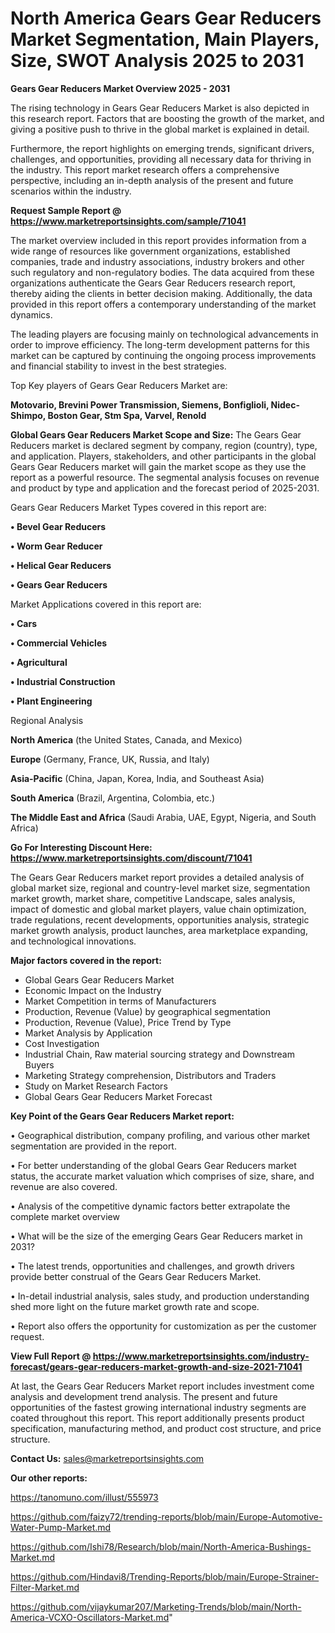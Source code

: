 # North America Gears Gear Reducers Market Segmentation, Main Players, Size, SWOT Analysis 2025 to 2031

<Strong> Gears Gear Reducers Market Overview 2025 - 2031</strong>

The rising technology in Gears Gear Reducers Market is also depicted in this research report. Factors that are boosting the growth of the market, and giving a positive push to thrive in the global market is explained in detail.

Furthermore, the report highlights on emerging trends, significant drivers, challenges, and opportunities, providing all necessary data for thriving in the industry. This report market research offers a comprehensive perspective, including an in-depth analysis of the present and future scenarios within the industry.

<strong>Request Sample Report @ <a href=https://www.marketreportsinsights.com/sample/71041>https://www.marketreportsinsights.com/sample/71041</a></strong>

The market overview included in this report provides information from a wide range of resources like government organizations, established companies, trade and industry associations, industry brokers and other such regulatory and non-regulatory bodies. The data acquired from these organizations authenticate the Gears Gear Reducers research report, thereby aiding the clients in better decision making. Additionally, the data provided in this report offers a contemporary understanding of the market dynamics.

The leading players are focusing mainly on technological advancements in order to improve efficiency. The long-term development patterns for this market can be captured by continuing the ongoing process improvements and financial stability to invest in the best strategies.

Top Key players of Gears Gear Reducers Market are:

<strong>Motovario, Brevini Power Transmission, Siemens, Bonfiglioli, Nidec-Shimpo, Boston Gear, Stm Spa, Varvel, Renold</strong>

<strong><b>Global Gears Gear Reducers Market Scope and Size:</b></strong>
The Gears Gear Reducers market is declared segment by company, region (country), type, and application. Players, stakeholders, and other participants in the global Gears Gear Reducers market will gain the market scope as they use the report as a powerful resource. The segmental analysis focuses on revenue and product by type and application and the forecast period of 2025-2031.

Gears Gear Reducers Market Types covered in this report are:

<strong>• Bevel Gear Reducers

• Worm Gear Reducer

• Helical Gear Reducers

• Gears Gear Reducers</strong>

Market Applications covered in this report are:

<strong>• Cars

• Commercial Vehicles

• Agricultural

• Industrial Construction

• Plant Engineering</strong> 

Regional Analysis

<strong>North America</strong> (the United States, Canada, and Mexico)

<strong>Europe</strong> (Germany, France, UK, Russia, and Italy)

<strong>Asia-Pacific</strong> (China, Japan, Korea, India, and Southeast Asia)

<strong>South America</strong> (Brazil, Argentina, Colombia, etc.)

<strong>The Middle East and Africa</strong> (Saudi Arabia, UAE, Egypt, Nigeria, and South Africa)

<strong>Go For Interesting Discount Here: <a href=https://www.marketreportsinsights.com/discount/71041>https://www.marketreportsinsights.com/discount/71041</a></strong>

The Gears Gear Reducers market report provides a detailed analysis of global market size, regional and country-level market size, segmentation market growth, market share, competitive Landscape, sales analysis, impact of domestic and global market players, value chain optimization, trade regulations, recent developments, opportunities analysis, strategic market growth analysis, product launches, area marketplace expanding, and technological innovations.

<strong><b>Major factors covered in the report:</b></strong>
<ul>
  <li>Global Gears Gear Reducers Market </li>
  <li>Economic Impact on the Industry</li>
  <li>Market Competition in terms of Manufacturers</li>
  <li>Production, Revenue (Value) by geographical segmentation</li>
  <li>Production, Revenue (Value), Price Trend by Type</li>
  <li>Market Analysis by Application</li>
  <li>Cost Investigation</li>
  <li>Industrial Chain, Raw material sourcing strategy and Downstream Buyers</li>
  <li>Marketing Strategy comprehension, Distributors and Traders</li>
  <li>Study on Market Research Factors</li>
  <li>Global Gears Gear Reducers Market Forecast</li>
</ul>

<strong><b>Key Point of the Gears Gear Reducers Market report:</b></strong>

• Geographical distribution, company profiling, and various other market segmentation are provided in the report.

• For better understanding of the global Gears Gear Reducers market status, the accurate market valuation which comprises of size, share, and revenue are also covered.

• Analysis of the competitive dynamic factors better extrapolate the complete market overview

• What will be the size of the emerging Gears Gear Reducers market in 2031?

• The latest trends, opportunities and challenges, and growth drivers provide better construal of the Gears Gear Reducers Market.

• In-detail industrial analysis, sales study, and production understanding shed more light on the future market growth rate and scope.

• Report also offers the opportunity for customization as per the customer request.

<strong><b>View Full Report @ <a href=https://www.marketreportsinsights.com/industry-forecast/gears-gear-reducers-market-growth-and-size-2021-71041>https://www.marketreportsinsights.com/industry-forecast/gears-gear-reducers-market-growth-and-size-2021-71041</a></b></strong>


At last, the Gears Gear Reducers Market report includes investment come analysis and development trend analysis. The present and future opportunities of the fastest growing international industry segments are coated throughout this report. This report additionally presents product specification, manufacturing method, and product cost structure, and price structure.

<strong>Contact Us:</strong>
sales@marketreportsinsights.com

<strong>Our other reports:</strong>

<a href=https://tanomuno.com/illust/555973>https://tanomuno.com/illust/555973</a>

<a href=https://github.com/faizy72/trending-reports/blob/main/Europe-Automotive-Water-Pump-Market.md>https://github.com/faizy72/trending-reports/blob/main/Europe-Automotive-Water-Pump-Market.md</a>

<a href=https://github.com/Ishi78/Research/blob/main/North-America-Bushings-Market.md>https://github.com/Ishi78/Research/blob/main/North-America-Bushings-Market.md</a>

<a href=https://github.com/Hindavi8/Trending-Reports/blob/main/Europe-Strainer-Filter-Market.md>https://github.com/Hindavi8/Trending-Reports/blob/main/Europe-Strainer-Filter-Market.md</a>

<a href=https://github.com/vijaykumar207/Marketing-Trends/blob/main/North-America-VCXO-Oscillators-Market.md>https://github.com/vijaykumar207/Marketing-Trends/blob/main/North-America-VCXO-Oscillators-Market.md</a>"
